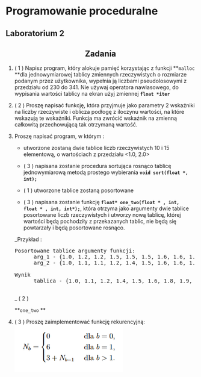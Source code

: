 # Programowanie proceduralne

## Laboratorium 2

<div align="center">

## Zadania

</div>

1.  ( 1 ) Napisz program, który alokuje pamięć korzystając z funkcji **`malloc` **dla jednowymiarowej tablicy zmiennych rzeczywistych o rozmiarze podanym przez użytkownika, wypełnia ją liczbami pseudolosowymi z przedziału od 230 do 341\. Nie używaj operatora nawiasowego, do wypisania wartości tablicy na ekran użyj zmiennej **`float *iter`**

4.  ( 2 ) Proszę napisać funkcję, która przyjmuje jako parametry 2 wskaźniki na liczby rzeczywiste i oblicza podłogę z iloczynu wartości, na które wskazują te wskaźniki. Funkcja ma zwrócić wskaźnik na zmienną całkowitą przechowującą tak otrzymaną wartość.

7.  Proszę napisać program, w którym :
    *   utworzone zostaną dwie tablice liczb rzeczywistych 10 i 15 elementową, o wartościach z przedziału <1.0, 2.0>
    *   ( 3 ) napisana zostanie procedura sortująca rosnąco tablicę jednowymiarową metodą prostego wybierania **`void sort(float *, int);`**
    *   ( 1 ) utworzone tablice zostaną posortowane

    *   ( 3 ) napisana zostanie funkcję **`float* one_two(float * , int, float * , int, int*);`**, która otrzyma jako argumenty dwie tablice posortowane liczb rzeczywistych i utworzy nową tablicę, której wartości będą pochodziły z przekazanych tablic, nie będą się powtarzały i będą posortowane rosnąco.

    _Przykład :

    <pre>
    Posortowane tablice argumenty funkcji:
          arg_1 - {1.0, 1.2, 1.2, 1.5, 1.5, 1.5, 1.6, 1.6, 1.8, 1.9}
          arg_2 - {1.0, 1.1, 1.1, 1.2, 1.4, 1.5, 1.6, 1.6, 1.8, 1.8, 1.8, 1.9, 1.9, 2.0, 2.0}

    Wynik
          tablica - {1.0, 1.1, 1.2, 1.4, 1.5, 1.6, 1.8, 1.9, 2.0}
    	</pre>

    _
    ( 2 )

    **`one_two` **

10.  ( 3 ) Proszę zaimplementować funkcję rekurencyjną:
    ![opis_funkcji](rekuren_1.PNG "opis_funkcji")
